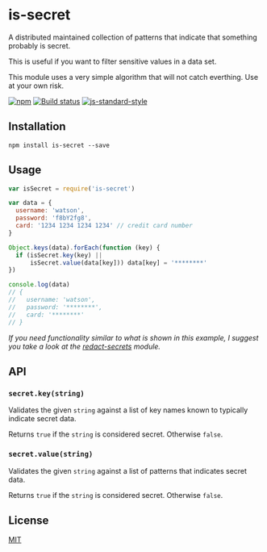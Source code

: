 # is-secret

A distributed maintained collection of patterns that indicate that
something probably is secret.

This is useful if you want to filter sensitive values in a data set.

This module uses a very simple algorithm that will not catch everthing.
Use at your own risk.

[![npm](https://img.shields.io/npm/v/is-secret.svg)](https://www.npmjs.com/package/is-secret)
[![Build status](https://travis-ci.org/watson/is-secret.svg?branch=master)](https://travis-ci.org/watson/is-secret)
[![js-standard-style](https://img.shields.io/badge/code%20style-standard-brightgreen.svg?style=flat)](https://github.com/feross/standard)

## Installation

```
npm install is-secret --save
```

## Usage

```js
var isSecret = require('is-secret')

var data = {
  username: 'watson',
  password: 'f8bY2fg8',
  card: '1234 1234 1234 1234' // credit card number
}

Object.keys(data).forEach(function (key) {
  if (isSecret.key(key) ||
      isSecret.value(data[key])) data[key] = '********'
})

console.log(data)
// {
//   username: 'watson',
//   password: '********',
//   card: '********'
// }
```

_If you need functionality similar to what is shown in this example, I
suggest you take a look at the
[redact-secrets](https://github.com/watson/redact-secrets) module._

## API

### `secret.key(string)`

Validates the given `string` against a list of key names known to
typically indicate secret data.

Returns `true` if the `string` is considered secret. Otherwise `false`.

### `secret.value(string)`

Validates the given `string` against a list of patterns that indicates
secret data.

Returns `true` if the `string` is considered secret. Otherwise `false`.

## License

[MIT](LICENSE)
